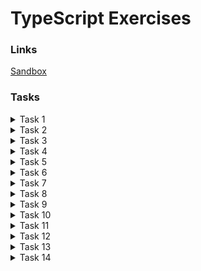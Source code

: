 # TypeScript Exercises

### Links

[Sandbox](https://typescript-exercises.github.io)

### Tasks

<details>
  <summary>Task 1</summary>

    export interface User {
      name: string;
      age: number;
      occupation: string;
    }

</details>

<details>
  <summary>Task 2</summary>

    export type Person = User | Admin;

</details>

<details>
  <summary>Task 3</summary>

    export function logPerson(person: Person) {
      let additionalInformation: string;
      if ('role' in person) {
        additionalInformation = person.role;
      } else {
        additionalInformation = person.oc cupation;
      }
      console.log(` - ${person.name}, ${person.age}, ${additionalInformation}`);
    }

</details>

<details>
  <summary>Task 4</summary>

    export function isAdmin(person: Person): person is Admin {
      return person.type === 'admin';
    }

    export function isUser(person: Person): person is User {
      return person.type === 'user';
    }

</details>

<details>
  <summary>Task 5</summary>

    export function filterUsers(persons: Person[], criteria: Partial<User>): User[] {
      return persons.filter(isUser).filter((user) => {
        const criteriaKeys = Object.keys(criteria) as (keyof User)[];
        return criteriaKeys.every((fieldName) => {
          return user[fieldName] === criteria[fieldName];
        });
      });
    }

</details>

<details>
  <summary>Task 6</summary>

    const getObjectKeys = <T>(obj: T) => Object.keys(obj) as (keyof T)[];

    export function filterPersons(persons: Person[], personType: 'user', criteria: Partial<User>): User[];
    export function filterPersons(persons: Person[], personType: 'admin', criteria: Partial<Admin>): Admin[];
    export function filterPersons(persons: Person[], personType: string, criteria: Partial<Person>): Person[] {
      return persons
      .filter((person) => person.type === personType)
      .filter((person) => {
        let criteriaKeys = getObjectKeys(criteria);
        return criteriaKeys.every((fieldName) => {
            return person[fieldName] === criteria[fieldName];
        });
      });
    }

</details>

<details>
  <summary>Task 7</summary>

    export function swap<T1, T2>(v1: T1, v2: T2): [T2, T1] {
      return [v2, v1];
    }

</details>

<details>
  <summary>Task 8</summary>

    type OmitType<T> = Omit<T, 'type'>;

    interface PowerUser extends OmitType<User>, OmitType<Admin> {
      type: 'powerUser',
    }

</details>

<details>
  <summary>Task 9</summary>

    export type ApiResponse<T> = {
      status: 'success';
      data: T;
    } | {
      status: 'error';
      error: string;
    };

</details>

<details>
  <summary>Task 10</summary>

    type PCallbackFn<T> = (response: ApiResponse<T>) => void;
    type PResultFn<T> = () => Promise<T>;

    export function promisify<T>(fn: (callback: PCallbackFn<T>) => void): PResultFn<T> {
      return () => {
        return new Promise((resolve, reject) => fn((response) => {
          if(response.status === 'success') {
            return Promise.resolve(response.data);
          }
          else {
            return Promise.reject(response.error);
          }
        }));
      }
    }

</details>

<details>
  <summary>Task 11</summary>

    declare module 'str-utils' {
      type StrUtil = (value: string) => string;

      export const strReverse: StrUtil;
      export const strToLower: StrUtil;
      export const strToUpper: StrUtil;
      export const strRandomize: StrUtil;
      export const strInvertCase: StrUtil;
    }

</details>

<details>
  <summary>Task 12</summary>

    declare module 'stats' {
      type Comparator<T> = (a1: T, a2: T) => number;
      type GetIndex = <T>(input: T[], comparator: Comparator<T>) => number;
      export const getMaxIndex: GetIndex;
      export const getMinIndex: GetIndex;
      export const getMedianIndex: GetIndex;

      type GetElement = <T>(input: T[], comparator: Comparator<T>) => T | null;
      export const getMaxElement: GetElement;
      export const getMinElement: GetElement;
      export const getMedianElement: GetElement;

      export const getAverageValue: <T>(input: T[], getValue: (item: T) => number) => number | null;
    }

</details>

<details>
  <summary>Task 13</summary>

    import 'date-wizard';

    declare module 'date-wizard' {
      const pad: (val: number) => string;

      interface DateDetails {
        year: number;
        month: number;
        hours: number;
        minutes: number;
        seconds: number;
      }
    }

</details>

<details>
  <summary>Task 14</summary>

    export function map<T, R>(mapper: (arg: T) => R, input: Array<T>) { ... }
    export function filter<T, R>(filterer: (arg: T) => R, input: Array<T>) { ... }
    export function reduce<T,>(reducer: (curr: T, prev: T) => T, initialValue: T, input: Array<T>) { ... }
    export function add(a: number, b: number) { ... }
    export function subtract(a: number, b: number) { ... }
    export function prop<T extends {}, K extends keyof T>(obj: T, propName: K) { ... }
    export function pipe<T>(...functions: Array<(...arg: Array<T>) => T >) { ... }

</details>
